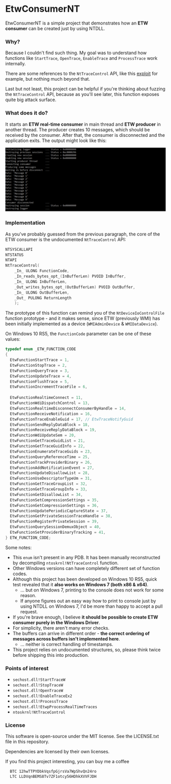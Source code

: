 # EtwConsumerNT

EtwConsumerNT is a simple project that demonstrates how an **ETW consumer** can
be created just by using NTDLL.

### Why?

Because I couldn't find such thing. My goal was to understand how functions like
`StartTrace`, `OpenTrace`, `EnableTrace` and `ProcessTrace` work internally.

There are some references to the `NtTraceControl` API, like this
[exploit][nttracecontrol-exploit] for example, but nothing much beyond that.

Last but not least, this project can be helpful if you're thinking about fuzzing
the `NtTraceControl` API, because as you'll see later, this function exposes quite
big attack surface.

### What does it do?

It starts an **ETW real-time consumer** in main thread and **ETW producer** in
another thread. The producer creates 10 messages, which should be received by
the consumer. After that, the consumer is disconnected and the application exits.
The output might look like this:

![Output](img/output.png)

### Implementation

As you've probably guessed from the previous paragraph, the core of the ETW consumer
is the undocumented `NtTraceControl` API:

```c
NTSYSCALLAPI
NTSTATUS
NTAPI
NtTraceControl(
    _In_ ULONG FunctionCode,
    _In_reads_bytes_opt_(InBufferLen) PVOID InBuffer,
    _In_ ULONG InBufferLen,
    _Out_writes_bytes_opt_(OutBufferLen) PVOID OutBuffer,
    _In_ ULONG OutBufferLen,
    _Out_ PULONG ReturnLength
    );
```

The prototype of this function can remind you of the `NtDeviceIoControlFile`
function prototype - and it makes sense, since ETW (previously WMI) has been initially
implemented as a device (`WMIAdminDevice` & `WMIDataDevice`).

On Windows 10 RS5, the `FunctionCode` parameter can be one of these values:

```c
typedef enum _ETW_FUNCTION_CODE
{
  EtwFunctionStartTrace = 1,
  EtwFunctionStopTrace = 2,
  EtwFunctionQueryTrace = 3,
  EtwFunctionUpdateTrace = 4,
  EtwFunctionFlushTrace = 5,
  EtwFunctionIncrementTraceFile = 6,

  EtwFunctionRealtimeConnect = 11,
  EtwFunctionWdiDispatchControl = 13,
  EtwFunctionRealtimeDisconnectConsumerByHandle = 14,
  EtwFunctionReceiveNotification = 16,
  EtwFunctionTraceEnableGuid = 17, // EtwTraceNotifyGuid
  EtwFunctionSendReplyDataBlock = 18,
  EtwFunctionReceiveReplyDataBlock = 19,
  EtwFunctionWdiUpdateSem = 20,
  EtwFunctionGetTraceGuidList = 21,
  EtwFunctionGetTraceGuidInfo = 22,
  EtwFunctionEnumerateTraceGuids = 23,
  EtwFunctionQueryReferenceTime = 25,
  EtwFunctionTrackProviderBinary = 26,
  EtwFunctionAddNotificationEvent = 27,
  EtwFunctionUpdateDisallowList = 28,
  EtwFunctionUseDescriptorTypeUm = 31,
  EtwFunctionGetTraceGroupList = 32,
  EtwFunctionGetTraceGroupInfo = 33,
  EtwFunctionGetDisallowList = 34,
  EtwFunctionSetCompressionSettings = 35,
  EtwFunctionGetCompressionSettings = 36,
  EtwFunctionUpdatePeriodicCaptureState = 37,
  EtwFunctionGetPrivateSessionTraceHandle = 38,
  EtwFunctionRegisterPrivateSession = 39,
  EtwFunctionQuerySessionDemuxObject = 40,
  EtwFunctionSetProviderBinaryTracking = 41,
} ETW_FUNCTION_CODE;
```

Some notes:
- This `enum` isn't present in any PDB. It has been manually reconstructed by
  decompiling `ntoskrnl!NtTraceControl` function.
- Other Windows versions can have completely different set of function codes.
- Although this project has been developed on Windows 10 RS5, quick test revealed
  that it **also works on Windows 7 (both x86 & x64)**.
    - ... but on Windows 7, printing to the console does not work for some reason.
    - If anyone figures out an easy way how to print to console just by using NTDLL
      on Windows 7, I'd be more than happy to accept a pull request.
- If you're brave enough, I believe **it should be possible to create ETW consumer
  purely in the Windows Driver**.
- For simplicity, there aren't many error checks.
- The buffers can arrive in different order - **the correct ordering of messages
  across buffers isn't implemented here**.
    - ... neither is correct handling of timestamps.
- This project relies on undocumented structures, so, please think twice
  before shipping this into production.

### Points of interest

- `sechost.dll!StartTraceW`
- `sechost.dll!StopTraceW`
- `sechost.dll!OpenTraceW`
- `sechost.dll!EnableTraceEx2`
- `sechost.dll!ProcessTrace`
- `sechost.dll!EtwpProcessRealTimeTraces`
- `ntoskrnl!NtTraceControl`

### License

This software is open-source under the MIT license. See the LICENSE.txt file in this repository.

Dependencies are licensed by their own licenses.

If you find this project interesting, you can buy me a coffee

```
  BTC 12hwTTPYDbkVqsfpGjrsVa7WpShvQn24ro
  LTC LLDVqnBEMS8Tv7ZF1otcy56HDhkXVVFJDH
```

[nttracecontrol-exploit]: <https://www.exploit-db.com/exploits/42007>
